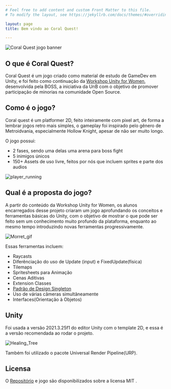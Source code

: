 ```yaml
---
# Feel free to add content and custom Front Matter to this file.
# To modify the layout, see https://jekyllrb.com/docs/themes/#overriding-theme-defaults

layout: page
title: Bem vindo ao Coral Quest!

---
```

![Coral Quest jogo banner](https://github.com/Laisczt/CoralQuest/assets/112433653/f3cee4c9-6251-4189-ab6b-614939955329)

## O que é Coral Quest?
Coral Quest é um jogo criado como material de estudo de GameDev em Unity, e foi feito como continuação da [Workshop Unity for Women](https://github.com/BOSS-BigOpenSourceSibling/unity-for-women), desenvolvida pela BOSS, a iniciativa da UnB com o objetivo de promover participação de minorias na comunidade Open Source.

## Como é o jogo?
Coral quest é um platformer 2D, feito inteiramente com pixel art, de forma a lembrar jogos retro mais símples, o gameplay foi inspirado pelo gênero de Metroidvania, especialmente Hollow Knight, apesar de não ser muito longo.

O jogo possui:
* 2 fases, sendo uma delas uma arena para boss fight
* 5 inimigos únicos
* 150+ Assets de uso livre, feitos por nós que incluem sprites e parte dos audios

![player_running](https://github.com/Laisczt/CoralQuest/assets/92321749/6c4b2e20-5ea2-48ec-91e9-0daaa2ed8d7a)

## Qual é a proposta do jogo?
A partir do conteúdo da Workshop Unity for Women, os alunos encarregados desse projeto criaram um jogo aprofundando os conceitos e ferramentas básicas do Unity, com o objetivo de mostrar o que pode ser feito sem um conhecimento muito profundo da plataforma, enquanto ao mesmo tempo introduzindo novas ferramentas progressivamente.

![Morret_gif](https://github.com/Laisczt/CoralQuest/assets/92321749/0bab9730-3fa4-440e-a86e-87c72c3eb8a5)

Essas ferramentas incluem:
- Raycasts
- Diferênciação do uso de Update (input) e FixedUpdate(física)
- Tilemaps
- Spritesheets para Animação
- Cenas Aditivas
- Extension Classes
- [Padrão de Design Singleton](https://gamedevbeginner.com/singletons-in-unity-the-right-way/)
- Uso de várias câmeras simultâneamente
- Interfaces(Orientação à Objetos)

## Unity
Foi usada a versão 2021.3.25f1 do editor Unity com o template 2D, e essa é a versão recomendada ao rodar o projeto.

![Healing_Tree](https://github.com/Laisczt/CoralQuest/assets/92321749/941aba84-db79-4083-9f8a-c606f549fe9e)

Também foi utilizado o pacote Universal Render Pipeline(URP).

## Licensa
O [Repositório](https://github.com/Laisczt/CoralQuest/) e jogo são disponibilizados sobre a licensa MIT .


